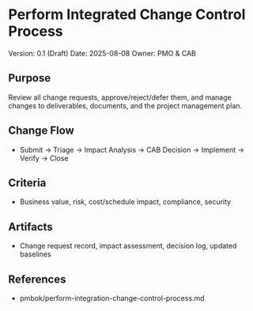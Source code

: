 # Perform Integrated Change Control Process

Version: 0.1 (Draft)
Date: 2025-08-08
Owner: PMO & CAB

## Purpose
Review all change requests, approve/reject/defer them, and manage changes to deliverables, documents, and the project management plan.

## Change Flow
- Submit → Triage → Impact Analysis → CAB Decision → Implement → Verify → Close

## Criteria
- Business value, risk, cost/schedule impact, compliance, security

## Artifacts
- Change request record, impact assessment, decision log, updated baselines

## References
- pmbok/perform-integration-change-control-process.md
